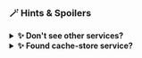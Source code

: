 ### 🪄 Hints & Spoilers

<details>
  <summary><b>✨ Don't see other services? </b></summary>
  <div>
    <div>Let's go back to the old school port scanning, but with <b>zmap</b> with entire cluster range for redis port 🙌</div>
  </div>
</details>

<details>
  <summary><b>✨ Found cache-store service? </b></summary>
  <div>
    <div>Now it's time to read redis docs and get the <b>SECRETSTUFF</b> key 🎉</div>
  </div>
</details>
